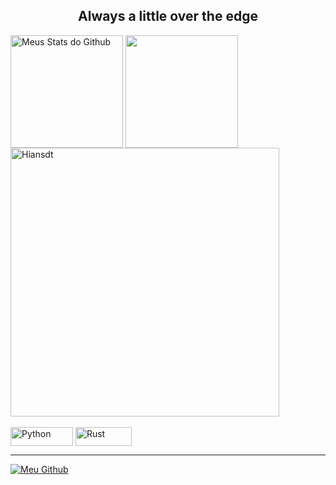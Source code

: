 <h2 align="center">Always a little over the edge</h2>

<div>
 
   <img align="center" src="https://github-readme-stats.vercel.app/api?username=Hiansdt&show_icons=true&theme=midnight-purple&line_height=27" alt="Meus Stats do Github" style="max-width:100%;" height="180em">
  
   <img align="center" src="https://github-readme-stats.vercel.app/api/top-langs/?username=Hiansdt&theme=midnight-purple&layout=compact&hide=vue,pascal" style="max-width:100%;" height="180em">
 
   <img alt="Hiansdt" src="https://github-readme-streak-stats.herokuapp.com?user=Hiansdt&theme=midnight-purple" style="max-width:100%;" width="430" align="middle">
  
 </a>
</div>

<br>

<div>
  <img alt="Python" src="https://img.shields.io/badge/Python-14354C?style=for-the-badge&logo=python&logoColor=white" style="max-width:100%;" width="100" height="30"   align="middle">
 
  <img alt="Rust" src="https://img.shields.io/badge/Rust-000000?style=for-the-badge&logo=rust&logoColor=white" style="max-width:100%;" width="90" height="30"       align="middle">
</div>
<hr>
<div>
 
 <a href="https://github.com/Hiansdt">
   <img alt="Meu Github" src="https://img.shields.io/badge/GitHub-100000?style=for-the-badge&logo=github&logoColor=white" style="max-width:100%;"/>
 </a>
